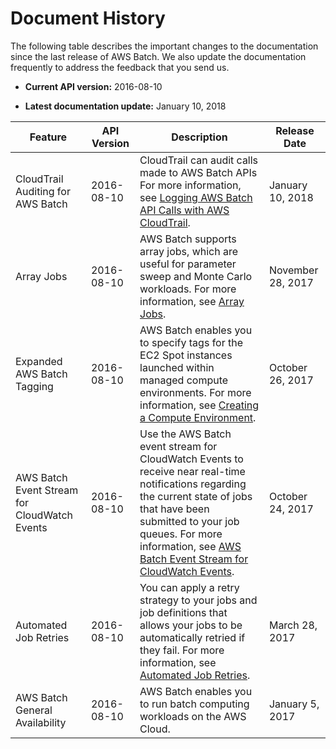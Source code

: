 # Document History<a name="document_history"></a>

The following table describes the important changes to the documentation since the last release of AWS Batch\. We also update the documentation frequently to address the feedback that you send us\.

+  **Current API version:** 2016\-08\-10 

+  **Latest documentation update:** January 10, 2018 


| Feature | API Version | Description | Release Date | 
| --- | --- | --- | --- | 
|  CloudTrail Auditing for AWS Batch  | 2016\-08\-10 |  CloudTrail can audit calls made to AWS Batch APIs For more information, see [Logging AWS Batch API Calls with AWS CloudTrail](logging-using-cloudtrail.md)\.  | January 10, 2018 | 
|  Array Jobs  |  2016\-08\-10  |  AWS Batch supports array jobs, which are useful for parameter sweep and Monte Carlo workloads\. For more information, see [Array Jobs](array_jobs.md)\.  | November 28, 2017 | 
|  Expanded AWS Batch Tagging  |  2016\-08\-10  |  AWS Batch enables you to specify tags for the EC2 Spot instances launched within managed compute environments\. For more information, see [Creating a Compute Environment](create-compute-environment.md)\.  | October 26, 2017 | 
|  AWS Batch Event Stream for CloudWatch Events  | 2016\-08\-10 |  Use the AWS Batch event stream for CloudWatch Events to receive near real\-time notifications regarding the current state of jobs that have been submitted to your job queues\. For more information, see [AWS Batch Event Stream for CloudWatch Events](cloudwatch_event_stream.md)\.  | October 24, 2017 | 
|  Automated Job Retries  | 2016\-08\-10 |  You can apply a retry strategy to your jobs and job definitions that allows your jobs to be automatically retried if they fail\. For more information, see [Automated Job Retries](job_retries.md)\.  | March 28, 2017 | 
|  AWS Batch General Availability  | 2016\-08\-10 |  AWS Batch enables you to run batch computing workloads on the AWS Cloud\.   | January 5, 2017 | 